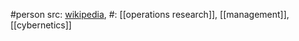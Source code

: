 #person 
src: [wikipedia](https://en.wikipedia.org/wiki/Stafford_Beer), 
#: [[operations research]], [[management]], [[cybernetics]] 

